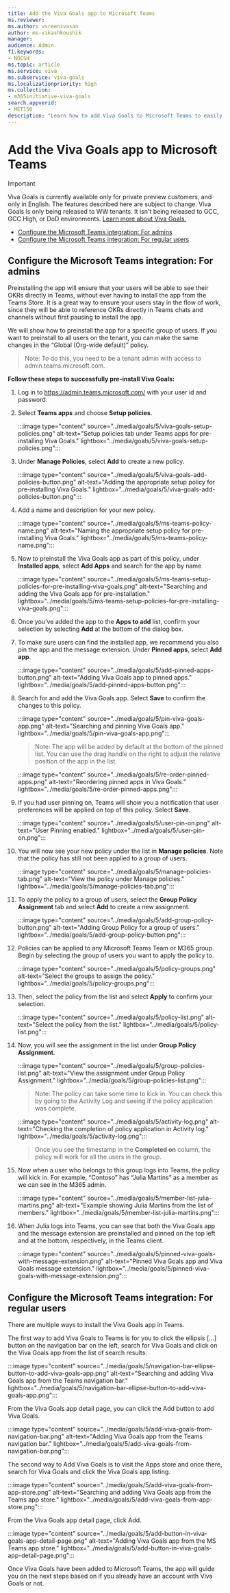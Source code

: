 ```yaml
---
title: Add the Viva Goals app to Microsoft Teams
ms.reviewer: 
ms.author: vsreenivasan
author: ms-vikashkoushik
manager: 
audience: Admin
f1.keywords:
- NOCSH
ms.topic: article
ms.service: viva
ms.subservice: viva-goals
ms.localizationpriority: high
ms.collection:  
- m365initiative-viva-goals  
search.appverid:
- MET150
description: "Learn how to add Viva Goals to Microsoft Teams to easily view, manage and share OKRs across your organization, without leaving Microsoft Teams."
---
```


# Add the Viva Goals app to Microsoft Teams

> [!IMPORTANT] 
> Viva Goals is currently available only for private preview customers, and only in English. The features described here are subject to change. Viva Goals is only being released to WW tenants. It isn't being released to GCC, GCC High, or DoD environments. [Learn more about Viva Goals.](https://go.microsoft.com/fwlink/?linkid=2189933)

- [Configure the Microsoft Teams integration: For admins](#admin-setup)
- [Configure the Microsoft Teams integration: For regular users](#regular-user-setup)

<h2 id="admin-setup">Configure the Microsoft Teams integration: For admins</h2>

Preinstalling the app will ensure that your users will be able to see their OKRs directly in Teams, without ever having to install the app from the Teams Store. It is a great way to ensure your users stay in the flow of work, since they will be able to reference OKRs directly in Teams chats and channels without first pausing to install the app.  

We will show how to preinstall the app for a specific group of users. If you want to preinstall to all users on the tenant, you can make the same changes in the “Global (Org-wide default)” policy. 

> Note:
> To do this, you need to be a tenant admin with access to admin.teams.microsoft.com.

**Follow these steps to successfully pre-install Viva Goals:**

1. Log in to https://admin.teams.microsoft.com/ with your user id and password.
2. Select **Teams apps** and choose **Setup policies**.

      :::image type="content" source="../media/goals/5/viva-goals-setup-policies.png" alt-text="Setup policies tab under Teams apps for pre-installing Viva Goals." lightbox="../media/goals/5/viva-goals-setup-policies.png":::

3. Under **Manage Policies**, select **Add** to create a new policy.

      :::image type="content" source="../media/goals/5/viva-goals-add-policies-button.png" alt-text="Adding the appropriate setup policy for pre-installing Viva Goals." lightbox="../media/goals/5/viva-goals-add-policies-button.png":::

4. Add a name and description for your new policy.

   :::image type="content" source="../media/goals/5/ms-teams-policy-name.png" alt-text="Naming the appropriate setup policy for pre-installing Viva Goals." lightbox="../media/goals/5/ms-teams-policy-name.png":::

5. Now to preinstall the Viva Goals app as part of this policy, under **Installed apps**, select **Add Apps** and search for the app by name
   
    :::image type="content" source="../media/goals/5/ms-teams-setup-policies-for-pre-installing-viva-goals.png" alt-text="Searching and adding the Viva Goals app for pre-installation." lightbox="../media/goals/5/ms-teams-setup-policies-for-pre-installing-viva-goals.png":::

6. Once you’ve added the app to the **Apps to add** list, confirm your selection by selecting **Add** at the bottom of the dialog box.
7. To make sure users can find the installed app, we recommend you also pin the app and the message extension. Under **Pinned apps**, select **Add app**.

      :::image type="content" source="../media/goals/5/add-pinned-apps-button.png" alt-text="Adding Viva Goals app to pinned apps." lightbox="../media/goals/5/add-pinned-apps-button.png":::

8. Search for and add the Viva Goals app. Select **Save** to confirm the changes to this policy.

      :::image type="content" source="../media/goals/5/pin-viva-goals-app.png" alt-text="Searching and pinning Viva Goals app." lightbox="../media/goals/5/pin-viva-goals-app.png":::
   
   > Note:
   > The app will be added by default at the bottom of the pinned list. You can use the drag handle on the right to adjust the relative position of the app in the list.

      :::image type="content" source="../media/goals/5/re-order-pinned-apps.png" alt-text="Reordering pinned apps in Viva Goals." lightbox="../media/goals/5/re-order-pinned-apps.png":::
   
9. If you had user pinning on, Teams will show you a notification that user preferences will be applied on top of this policy. Select **Save**.

      :::image type="content" source="../media/goals/5/user-pin-on.png" alt-text="User Pinning enabled." lightbox="../media/goals/5/user-pin-on.png":::

10. You will now see your new policy under the list in **Manage policies**. Note that the policy has still not been applied to a group of users.

      :::image type="content" source="../media/goals/5/manage-policies-tab.png" alt-text="View the policy under Manage policies." lightbox="../media/goals/5/manage-policies-tab.png":::

11. To apply the policy to a group of users, select the **Group Policy Assignment** tab and select **Add** to create a new assignment.

      :::image type="content" source="../media/goals/5/add-group-policy-button.png" alt-text="Adding Group Policy for a group of users." lightbox="../media/goals/5/add-group-policy-button.png":::

12. Policies can be applied to any Microsoft Teams Team or M365 group. Begin by selecting the group of users you want to apply the policy to.

       :::image type="content" source="../media/goals/5/policy-groups.png" alt-text="Select the groups to assign the policy." lightbox="../media/goals/5/policy-groups.png":::

13. Then, select the policy from the list and select **Apply** to confirm your selection. 

       :::image type="content" source="../media/goals/5/policy-list.png" alt-text="Select the policy from the list." lightbox="../media/goals/5/policy-list.png":::

14. Now, you will see the assignment in the list under **Group Policy Assignment**.

       :::image type="content" source="../media/goals/5/group-policies-list.png" alt-text="View the assignment under Group Policy Assignment." lightbox="../media/goals/5/group-policies-list.png":::

    > Note:
    > The policy can take some time to kick in. You can check this by going to the Activity Log and seeing if the policy application was complete.
      
      :::image type="content" source="../media/goals/5/activity-log.png" alt-text="Checking the completion of policy application in Activity log." lightbox="../media/goals/5/activity-log.png":::
      
    > Once you see the timestamp in the **Completed on** column, the policy will work for all the users in the group.

15. Now when a user who belongs to this group logs into Teams, the policy will kick in. For example, “Contoso” has “Julia Martins” as a member as we can see in the M365 admin.
      
      :::image type="content" source="../media/goals/5/member-list-julia-martins.png" alt-text="Example showing Julia Martins from the list of members." lightbox="../media/goals/5/member-list-julia-martins.png":::
      
16. When Julia logs into Teams, you can see that both the Viva Goals app and the message extension are preinstalled and pinned on the top left and at the bottom, respectively, in the Teams client.

      :::image type="content" source="../media/goals/5/pinned-viva-goals-with-message-extension.png" alt-text="Pinned Viva Goals app and Viva Goals message extension." lightbox="../media/goals/5/pinned-viva-goals-with-message-extension.png":::
      
<h2 id="regular-user-setup">Configure the Microsoft Teams integration: For regular users</h2>

There are multiple ways to install the Viva Goals app in Teams.

The first way to add Viva Goals to Teams is for you to click the ellipsis […] button on the navigation bar on the left, search for Viva Goals and click on the Viva Goals app from the list of search results.

:::image type="content" source="../media/goals/5/navigation-bar-ellipse-button-to-add-viva-goals-app.png" alt-text="Searching and adding Viva Goals app from the Teams navigation bar." lightbox="../media/goals/5/navigation-bar-ellipse-button-to-add-viva-goals-app.png":::

From the Viva Goals app detail page, you can click the Add button to add Viva Goals.

:::image type="content" source="../media/goals/5/add-viva-goals-from-navigation-bar.png" alt-text="Adding Viva Goals app from the Teams navigation bar." lightbox="../media/goals/5/add-viva-goals-from-navigation-bar.png":::

The second way to Add Viva Goals is to visit the Apps store and once there, search for Viva Goals and click the Viva Goals app listing.

:::image type="content" source="../media/goals/5/add-viva-goals-from-app-store.png" alt-text="Searching and adding Viva Goals app from the Teams app store." lightbox="../media/goals/5/add-viva-goals-from-app-store.png":::

From the Viva Goals app detail page, click Add.

:::image type="content" source="../media/goals/5/add-button-in-viva-goals-app-detail-page.png" alt-text="Adding Viva Goals app from the MS Teams app store." lightbox="../media/goals/5/add-button-in-viva-goals-app-detail-page.png":::

Once Viva Goals have been added to Microsoft Teams, the app will guide you on the next steps based on if you already have an account with Viva Goals or not.

